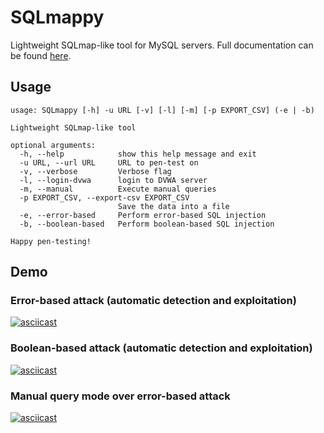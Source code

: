 # SQLmappy
Lightweight SQLmap-like tool for MySQL servers.
Full documentation can be found [here](https://docs.google.com/document/d/1hJoeEGa1F9oaqeVJfRvHYCs2-8y_BL9iQ9vrGZQIWDo/edit?usp=sharing).

## Usage
```commandline
usage: SQLmappy [-h] -u URL [-v] [-l] [-m] [-p EXPORT_CSV] (-e | -b)

Lightweight SQLmap-like tool

optional arguments:
  -h, --help            show this help message and exit
  -u URL, --url URL     URL to pen-test on
  -v, --verbose         Verbose flag
  -l, --login-dvwa      login to DVWA server
  -m, --manual          Execute manual queries
  -p EXPORT_CSV, --export-csv EXPORT_CSV
                        Save the data into a file
  -e, --error-based     Perform error-based SQL injection
  -b, --boolean-based   Perform boolean-based SQL injection

Happy pen-testing!
```

## Demo
### Error-based attack (automatic detection and exploitation)
[![asciicast](https://asciinema.org/a/fkuOK4lHJC0h6OAhMa3hzy8G6.svg)](https://asciinema.org/a/fkuOK4lHJC0h6OAhMa3hzy8G6)

### Boolean-based attack (automatic detection and exploitation)
[![asciicast](https://asciinema.org/a/566614.svg)](https://asciinema.org/a/566614)

### Manual query mode over error-based attack
[![asciicast](https://asciinema.org/a/566616.svg)](https://asciinema.org/a/566616)
